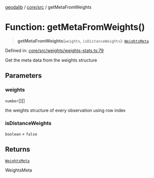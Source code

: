 [geodalib](../../../modules.md) / [core/src](../index.md) / getMetaFromWeights

# Function: getMetaFromWeights()

> **getMetaFromWeights**(`weights`, `isDistanceWeights`): [`WeightsMeta`](../type-aliases/WeightsMeta.md)

Defined in: [core/src/weights/weights-stats.ts:79](https://github.com/GeoDaCenter/geoda-lib/blob/246bf05338fdf79294f778f8829940c18b17a0f8/js/packages/core/src/weights/weights-stats.ts#L79)

Get the meta data from the weights structure

## Parameters

### weights

`number`[][]

the weights structure of every observation using row index

### isDistanceWeights

`boolean` = `false`

## Returns

[`WeightsMeta`](../type-aliases/WeightsMeta.md)

WeightsMeta
